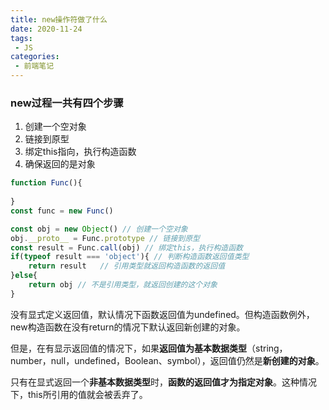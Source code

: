 ```yaml
---
title: new操作符做了什么
date: 2020-11-24
tags:
 - JS
categories:
 - 前端笔记
---
```


### new过程一共有四个步骤

1. 创建一个空对象
2. 链接到原型
3. 绑定this指向，执行构造函数
4. 确保返回的是对象

```js
function Func(){
    
}
const func = new Func()
```

```js
const obj = new Object() // 创建一个空对象
obj.__proto__ = Func.prototype // 链接到原型
const result = Func.call(obj) // 绑定this，执行构造函数
if(typeof result === 'object'){ // 判断构造函数返回值类型
    return result	// 引用类型就返回构造函数的返回值
}else{
    return obj // 不是引用类型，就返回创建的这个对象
}
```

没有显式定义返回值，默认情况下函数返回值为undefined。但构造函数例外，new构造函数在没有return的情况下默认返回新创建的对象。

但是，在有显示返回值的情况下，如果**返回值为基本数据类型**（string，number，null，undefined，Boolean、symbol），返回值仍然是**新创建的对象**。

只有在显式返回一个**非基本数据类型**时，**函数的返回值才为指定对象**。这种情况下，this所引用的值就会被丢弃了。